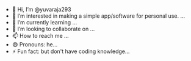 - 👋 Hi, I’m @yuvaraja293
- 👀 I’m interested in making a simple app/software for personal use. ...
- 🌱 I’m currently learning ...
- 💞️ I’m looking to collaborate on ...
- 📫 How to reach me ...
- 😄 Pronouns: he...
- ⚡ Fun fact: but don't have coding knowledge...

<!---
yuvaraja293/yuvaraja293 is a ✨ special ✨ repository because its `README.md` (this file) appears on your GitHub profile.
You can click the Preview link to take a look at your changes.
--->
